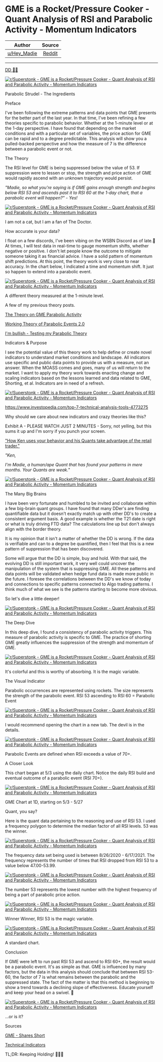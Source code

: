GME is a Rocket/Pressure Cooker - Quant Analysis of RSI and Parabolic Activity - Momentum Indicators
====================================================================================================

| Author       | Source       | 
| :-------------: |:-------------:|
|  [u/Hey_Madie](https://www.reddit.com/user/Hey_Madie/) | [Reddit](https://www.reddit.com/r/Superstonk/comments/o2gfvr/gme_is_a_rocketpressure_cooker_quant_analysis_of/) | 

---

[DD 👨‍🔬](https://www.reddit.com/r/Superstonk/search?q=flair_name%3A%22DD%20%F0%9F%91%A8%E2%80%8D%F0%9F%94%AC%22&restrict_sr=1)

[![r/Superstonk - GME is a Rocket/Pressure Cooker - Quant Analysis of RSI and Parabolic Activity - Momentum Indicators](https://preview.redd.it/emiby2pitw571.png?width=457&format=png&auto=webp&s=3e4afde797086bea502f76ad20a725d6f154a790)](https://preview.redd.it/emiby2pitw571.png?width=457&format=png&auto=webp&s=3e4afde797086bea502f76ad20a725d6f154a790)

Parabolic Strudel - The Ingredients

Preface

I've been following the extreme patterns and data points that GME presents for the better part of the last year. In that time, I've been refining a few theories specific to parabolic behavior. Whether at the 1-minute level or at the 1-day perspective. I have found that depending on the market conditions and with a particular set of variables, the price action for GME can be rapid and to a degree predictable. This analysis will show you a pulled-backed perspective and how the measure of 7 is the difference between a parabolic event or not.

The Theory

The RSI level for GME is being suppressed below the value of 53. If suppression were to lessen or stop, the strength and price action of GME would rapidly ascend with an unknown trajectory would persist.

*"Madie, so what you're saying is if GME gains enough strength and begins below RSI 53 and ascends past it to RSI 60 at the 1-day chart, that a parabolic event will happen?" - Yes!*

[![r/Superstonk - GME is a Rocket/Pressure Cooker - Quant Analysis of RSI and Parabolic Activity - Momentum Indicators](https://preview.redd.it/8blejy727y571.png?width=1600&format=png&auto=webp&s=f2d232d539af7c0ef98b383391e574bb036abdbd)](https://preview.redd.it/8blejy727y571.png?width=1600&format=png&auto=webp&s=f2d232d539af7c0ef98b383391e574bb036abdbd)

I am not a cat, but I am a fan of The Doctor.

How accurate is your data?

I float on a few discords, I've been vibing on the WSBN Discord as of late.💚 At times, I will test data in real-time to gauge momentum shifts, whether negative or positive. I don't let people know the outcome to mitigate someone taking it as financial advice. I have a solid pattern of momentum shift predictions. At this point, the theory work is very close to near accuracy. In the chart below, I indicated a time and momentum shift. It just so happen to extend into a parabolic event.

[![r/Superstonk - GME is a Rocket/Pressure Cooker - Quant Analysis of RSI and Parabolic Activity - Momentum Indicators](https://preview.redd.it/owggil0prx571.png?width=672&format=png&auto=webp&s=2c2a91642df9741c636afb8a6c598a9eee831bae)](https://preview.redd.it/owggil0prx571.png?width=672&format=png&auto=webp&s=2c2a91642df9741c636afb8a6c598a9eee831bae)

A different theory measured at the 1-minute level.

A few of my previous theory posts.

[The Theory on GME Parabolic Activity](https://www.reddit.com/r/Superstonk/comments/nn4a59/the_theory_on_gme_parabolic_activity/?utm_source=share&utm_medium=web2x&context=3)

[Working Theory of Parabolic Events 2.0](https://www.reddit.com/r/Superstonk/comments/neopc9/working_theory_of_parabolic_events_20/)

[I'm bullish - Testing my Parabolic Theory](https://www.reddit.com/r/Superstonk/comments/nuutpg/im_bullish_testing_my_parabolic_theory/)

Indicators & Purpose

I see the potential value of this theory work to help define or create novel indicators to understand market conditions and landscape. All indicators use specific and public data points to provide us with a measure, not an answer. When the MOASS comes and goes, many of us will return to the market. I want to apply my theory work towards enacting change and scaling indicators based on the lessons learned and data related to GME, Shorting, et al. Indicators are in need of a refresh.

[![r/Superstonk - GME is a Rocket/Pressure Cooker - Quant Analysis of RSI and Parabolic Activity - Momentum Indicators](https://preview.redd.it/9vaet9zvsx571.png?width=610&format=png&auto=webp&s=438023852753e66d8f7445f7ac82c010accd1cda)](https://preview.redd.it/9vaet9zvsx571.png?width=610&format=png&auto=webp&s=438023852753e66d8f7445f7ac82c010accd1cda)

https://www.investopedia.com/top-7-technical-analysis-tools-4773275

Why should we care about new indicators and crazy theories like this?

Exhibit A - PLEASE WATCH JUST 2 MINUTES - Sorry, not yelling, but this sums it up and I'm sorry if you punch your screen.

["How Ken uses your behavior and his Quants take advantage of the retail trader."](https://youtu.be/5KOT0_I4Fvw?t=154)

*"Ken,*

*I'm Madie, a human/ape Quant that has found your patterns in mere months. Your Quants are weak."*

[![r/Superstonk - GME is a Rocket/Pressure Cooker - Quant Analysis of RSI and Parabolic Activity - Momentum Indicators](https://preview.redd.it/hyhlj9i61y571.png?width=570&format=png&auto=webp&s=b67323219d936dfd04f1b37e588ab489df830e52)](https://preview.redd.it/hyhlj9i61y571.png?width=570&format=png&auto=webp&s=b67323219d936dfd04f1b37e588ab489df830e52)

The Many Big Brains

I have been very fortunate and humbled to be invited and collaborate within a few big-brain quant groups. I have found that many DDer's are finding quantifiable data but it doesn't exactly match up with other DD's to create a consistent argument basis. A good example is whether the T21 date is right or what is truly driving FTD data? The calculations line up but don't always align with the border theory.

It is my opinion that it isn't a matter of whether the DD is wrong. If the data is verifiable and can to a degree be quantified, then I feel that this is a new pattern of suppression that has been discovered.

Some will argue that the DD is simple, buy and hold. With that said, the evolving DD is still important work, it very well could uncover the manipulation of the system that is suppressing GME. All these patterns and data points will be validated when hedge fund data is made more public in the future. I foresee the correlations between the DD's we know of today and connections to specific patterns connected to Algo trading patterns. I think much of what we see is the patterns starting to become more obvious.

So let's dive a little deeper!

[![r/Superstonk - GME is a Rocket/Pressure Cooker - Quant Analysis of RSI and Parabolic Activity - Momentum Indicators](https://preview.redd.it/v3lfipkvtx571.jpg?width=1995&format=pjpg&auto=webp&s=0de76dbc516cc6fc005e43b7835b54369d7a727c)](https://preview.redd.it/v3lfipkvtx571.jpg?width=1995&format=pjpg&auto=webp&s=0de76dbc516cc6fc005e43b7835b54369d7a727c)

The Deep Dive

In this deep dive, I found a consistency of parabolic activity triggers. This measure of parabolic activity is specific to GME. The practice of shorting GME greatly influences the suppression of the strength and momentum of GME.

[![r/Superstonk - GME is a Rocket/Pressure Cooker - Quant Analysis of RSI and Parabolic Activity - Momentum Indicators](https://preview.redd.it/v0posaxalw571.png?width=470&format=png&auto=webp&s=75a84c5f62782bceb56831344ce603c77c4dbe97)](https://preview.redd.it/v0posaxalw571.png?width=470&format=png&auto=webp&s=75a84c5f62782bceb56831344ce603c77c4dbe97)

It's colorful and this is worthy of absorbing. It is the magic variable.

The Visual Indicator

Parabolic occurrences are represented using rockets. The size represents the strength of the parabolic event. RSI 53 ascending to RSI 60 = Parabolic Event

[![r/Superstonk - GME is a Rocket/Pressure Cooker - Quant Analysis of RSI and Parabolic Activity - Momentum Indicators](https://preview.redd.it/d2wkjnrviw571.png?width=3140&format=png&auto=webp&s=29721d3aaf783fec2c2ceabe6345b0b167f6ecfd)](https://preview.redd.it/d2wkjnrviw571.png?width=3140&format=png&auto=webp&s=29721d3aaf783fec2c2ceabe6345b0b167f6ecfd)

I would recommend opening the chart in a new tab. The devil is in the details.

[![r/Superstonk - GME is a Rocket/Pressure Cooker - Quant Analysis of RSI and Parabolic Activity - Momentum Indicators](https://preview.redd.it/47zb03uzkw571.png?width=437&format=png&auto=webp&s=ed7c95cf0687de4574d92c013781e48ecad66994)](https://preview.redd.it/47zb03uzkw571.png?width=437&format=png&auto=webp&s=ed7c95cf0687de4574d92c013781e48ecad66994)

Parabolic Events are defined when RSI exceeds a value of 70+.

A Closer Look

This chart began at 5/3 using the daily chart. Notice the daily RSI build and eventual outcome of a parabolic event (RSI 70+).

[![r/Superstonk - GME is a Rocket/Pressure Cooker - Quant Analysis of RSI and Parabolic Activity - Momentum Indicators](https://preview.redd.it/reo2zwguxw571.png?width=2704&format=png&auto=webp&s=a1741235af3dd0ba8fb889e14af5152679d61fdd)](https://preview.redd.it/reo2zwguxw571.png?width=2704&format=png&auto=webp&s=a1741235af3dd0ba8fb889e14af5152679d61fdd)

GME Chart at 1D, starting on 5/3 - 5/27

Quant, you say?

Here is the quant data pertaining to the reasoning and use of RSI 53. I used a frequency polygon to determine the median factor of all RSI levels. 53 was the winner.

[![r/Superstonk - GME is a Rocket/Pressure Cooker - Quant Analysis of RSI and Parabolic Activity - Momentum Indicators](https://preview.redd.it/jqivil2vrw571.png?width=456&format=png&auto=webp&s=afc9d0933afc4ffb7ab46cd720fdb942c7571184)](https://preview.redd.it/jqivil2vrw571.png?width=456&format=png&auto=webp&s=afc9d0933afc4ffb7ab46cd720fdb942c7571184)

The frequency data set being used is between 8/26/2020 - 6/17/2021. The frequency represents the number of times that RSI dropped from RSI 53 to a value below 47.00-53.99.

[![r/Superstonk - GME is a Rocket/Pressure Cooker - Quant Analysis of RSI and Parabolic Activity - Momentum Indicators](https://preview.redd.it/17amvxcmcw571.png?width=1041&format=png&auto=webp&s=cfc6084f19cd4fd3fd0a1daaccc68c3a2b7f5c34)](https://preview.redd.it/17amvxcmcw571.png?width=1041&format=png&auto=webp&s=cfc6084f19cd4fd3fd0a1daaccc68c3a2b7f5c34)

The number 53 represents the lowest number with the highest frequency of being a part of parabolic price action.

[![r/Superstonk - GME is a Rocket/Pressure Cooker - Quant Analysis of RSI and Parabolic Activity - Momentum Indicators](https://preview.redd.it/te3xpnyqcw571.png?width=134&format=png&auto=webp&s=44fa322c40d024e0ab5a3844302ad63496b41426)](https://preview.redd.it/te3xpnyqcw571.png?width=134&format=png&auto=webp&s=44fa322c40d024e0ab5a3844302ad63496b41426)

Winner Winner, RSI 53 is the magic variable.

[![r/Superstonk - GME is a Rocket/Pressure Cooker - Quant Analysis of RSI and Parabolic Activity - Momentum Indicators](https://preview.redd.it/hngos60ucw571.png?width=450&format=png&auto=webp&s=31dd3230da295b590c7fd3f3e384fbfb0a9300d8)](https://preview.redd.it/hngos60ucw571.png?width=450&format=png&auto=webp&s=31dd3230da295b590c7fd3f3e384fbfb0a9300d8)

A standard chart.

Conclusion

If GME were left to run past RSI 53 and ascend to RSI 60+, the result would be a parabolic event. It's as simple as that. GME is influenced by many factors, but the data in this analysis should conclude that between RSI 53-60, the factor of 7 is what remains between the parabolic and the suppressed state. The fact of the matter is that this method is beginning to show a trend towards a declining slope of effectiveness. Educate yourself and keep your head on a swivel. 💚

[![r/Superstonk - GME is a Rocket/Pressure Cooker - Quant Analysis of RSI and Parabolic Activity - Momentum Indicators](https://preview.redd.it/cixamn8vqx571.png?width=496&format=png&auto=webp&s=1295d88f12ba849d87310aa97b681b5a92eae620)](https://preview.redd.it/cixamn8vqx571.png?width=496&format=png&auto=webp&s=1295d88f12ba849d87310aa97b681b5a92eae620)

...or is it?

Sources

[GME - Shares Short](https://www.ortex.com/stocks/26195/shorts)

[Technical Indicators](https://www.investopedia.com/top-7-technical-analysis-tools-4773275)

TL;DR: Keeping Holding! 🦍🚀🍌
